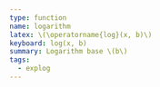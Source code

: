 ```yaml
---
type: function
name: logarithm
latex: \(\operatorname{log}(x, b)\)
keyboard: log(x, b)
summary: Logarithm base \(b\)
tags:
  - explog
---
```


